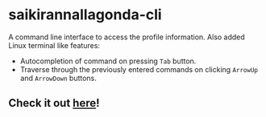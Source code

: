 # saikirannallagonda-cli
A command line interface to access the profile information.
Also added Linux terminal like features:
  - Autocompletion of command on pressing `Tab` button.
  - Traverse through the previously entered commands on clicking `ArrowUp` and `ArrowDown` buttons.

## Check it out [here](https://saikirannallagonda.github.io/cli)!
